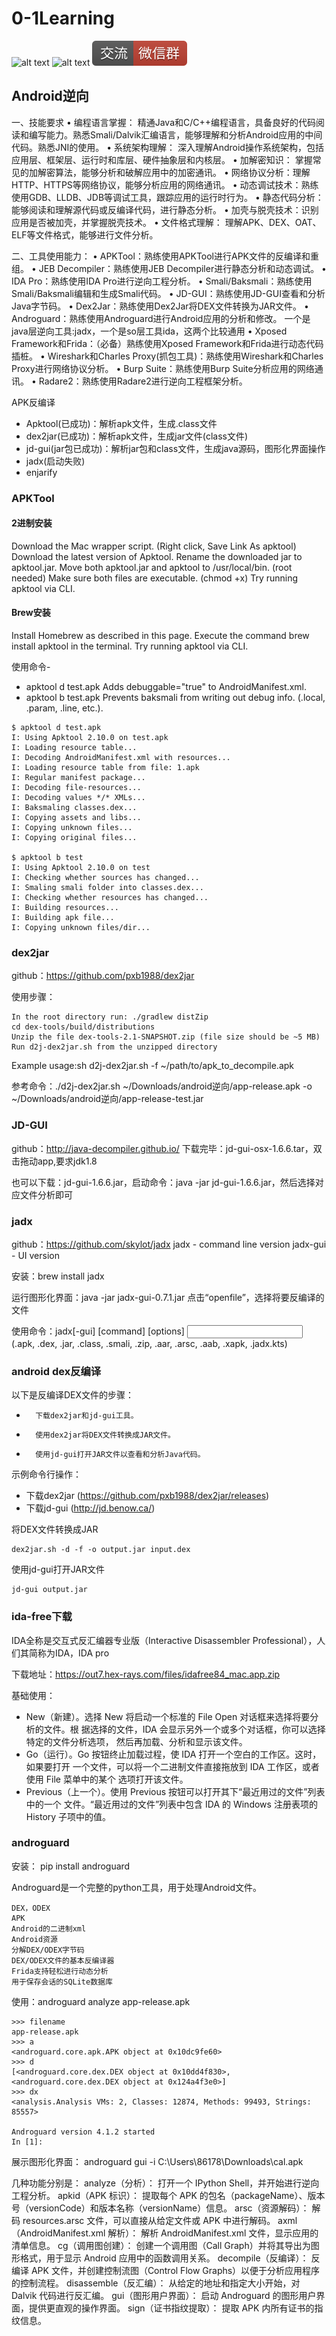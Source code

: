 # 0-1Learning

![alt text](../../static/common/svg/luoxiaosheng.svg "公众号")
![alt text](../../static/common/svg/luoxiaosheng_learning.svg "学习")
![alt text](../../static/common/svg/luoxiaosheng_wechat.svg "微信")


## Android逆向
一、技能要求
• 编程语言掌握： 精通Java和C/C++编程语言，具备良好的代码阅读和编写能力。熟悉Smali/Dalvik汇编语言，能够理解和分析Android应用的中间代码。熟悉JNI的使用。
• 系统架构理解： 深入理解Android操作系统架构，包括应用层、框架层、运行时和库层、硬件抽象层和内核层。
• 加解密知识： 掌握常见的加解密算法，能够分析和破解应用中的加密通讯。
• 网络协议分析：理解HTTP、HTTPS等网络协议，能够分析应用的网络通讯。
• 动态调试技术：熟练使用GDB、LLDB、JDB等调试工具，跟踪应用的运行时行为。
• 静态代码分析：能够阅读和理解源代码或反编译代码，进行静态分析。
• 加壳与脱壳技术：识别应用是否被加壳，并掌握脱壳技术。
• 文件格式理解： 理解APK、DEX、OAT、ELF等文件格式，能够进行文件分析。

二、工具使用能力：
• APKTool：熟练使用APKTool进行APK文件的反编译和重组。
• JEB Decompiler：熟练使用JEB Decompiler进行静态分析和动态调试。
• IDA Pro：熟练使用IDA Pro进行逆向工程分析。
• Smali/Baksmali：熟练使用Smali/Baksmali编辑和生成Smali代码。
• JD-GUI：熟练使用JD-GUI查看和分析Java字节码。
• Dex2Jar：熟练使用Dex2Jar将DEX文件转换为JAR文件。
• Androguard：熟练使用Androguard进行Android应用的分析和修改。 一个是java层逆向工具:jadx，一个是so层工具ida，这两个比较通用
• Xposed Framework和Frida：（必备）熟练使用Xposed Framework和Frida进行动态代码插桩。
• Wireshark和Charles Proxy(抓包工具)：熟练使用Wireshark和Charles Proxy进行网络协议分析。
• Burp Suite：熟练使用Burp Suite分析应用的网络通讯。
• Radare2：熟练使用Radare2进行逆向工程框架分析。


APK反编译
- Apktool(已成功)：解析apk文件，生成.class文件
- dex2jar(已成功)：解析apk文件，生成jar文件(class文件)
- jd-gui(jar包已成功)：解析jar包和class文件，生成java源码，图形化界面操作
- jadx(启动失败)
- enjarify

### APKTool
#### 2进制安装
Download the Mac wrapper script. (Right click, Save Link As apktool)
Download the latest version of Apktool.
Rename the downloaded jar to apktool.jar.
Move both apktool.jar and apktool to /usr/local/bin. (root needed)
Make sure both files are executable. (chmod +x)
Try running apktool via CLI.

#### Brew安装
Install Homebrew as described in this page.
Execute the command brew install apktool in the terminal.
Try running apktool via CLI.

使用命令-
- apktool d test.apk    Adds debuggable="true" to AndroidManifest.xml.
- apktool b test.apk    Prevents baksmali from writing out debug info. (.local, .param, .line, etc.).

```
$ apktool d test.apk
I: Using Apktool 2.10.0 on test.apk
I: Loading resource table...
I: Decoding AndroidManifest.xml with resources...
I: Loading resource table from file: 1.apk
I: Regular manifest package...
I: Decoding file-resources...
I: Decoding values */* XMLs...
I: Baksmaling classes.dex...
I: Copying assets and libs...
I: Copying unknown files...
I: Copying original files...

$ apktool b test
I: Using Apktool 2.10.0 on test
I: Checking whether sources has changed...
I: Smaling smali folder into classes.dex...
I: Checking whether resources has changed...
I: Building resources...
I: Building apk file...
I: Copying unknown files/dir...
```

### dex2jar
github：https://github.com/pxb1988/dex2jar

使用步骤：
```
In the root directory run: ./gradlew distZip
cd dex-tools/build/distributions
Unzip the file dex-tools-2.1-SNAPSHOT.zip (file size should be ~5 MB)
Run d2j-dex2jar.sh from the unzipped directory
```
Example usage:sh d2j-dex2jar.sh -f ~/path/to/apk_to_decompile.apk

参考命令：./d2j-dex2jar.sh ~/Downloads/android逆向/app-release.apk -o  ~/Downloads/android逆向/app-release-test.jar

### JD-GUI
github：http://java-decompiler.github.io/
下载完毕：jd-gui-osx-1.6.6.tar，双击拖动app,要求jdk1.8

也可以下载：jd-gui-1.6.6.jar，启动命令：java -jar jd-gui-1.6.6.jar，然后选择对应文件分析即可

### jadx
github：https://github.com/skylot/jadx
jadx - command line version
jadx-gui - UI version

安装：brew install jadx

运行图形化界面：java -jar jadx-gui-0.7.1.jar
点击“openfile”，选择将要反编译的文件

使用命令：jadx[-gui] [command] [options] <input files> (.apk, .dex, .jar, .class, .smali, .zip, .aar, .arsc, .aab, .xapk, .jadx.kts)


### android dex反编译
以下是反编译DEX文件的步骤：
* 		下载dex2jar和jd-gui工具。
* 		使用dex2jar将DEX文件转换成JAR文件。
* 		使用jd-gui打开JAR文件以查看和分析Java代码。

示例命令行操作：
- 下载dex2jar (https://github.com/pxb1988/dex2jar/releases)
- 下载jd-gui (http://jd.benow.ca/)

将DEX文件转换成JAR
```
dex2jar.sh -d -f -o output.jar input.dex
```
使用jd-gui打开JAR文件
```
jd-gui output.jar
```

### ida-free下载
IDA全称是交互式反汇编器专业版（Interactive Disassembler Professional），人们其简称为IDA，IDA pro

下载地址：https://out7.hex-rays.com/files/idafree84_mac.app.zip

基础使用：
- New（新建）。选择 New 将启动一个标准的 File Open 对话框来选择将要分析的文件。根 据选择的文件，IDA 会显示另外一个或多个对话框，你可以选择特定的文件分析选项， 然后再加载、分析和显示该文件。
- Go（运行）。Go 按钮终止加载过程，使 IDA 打开一个空白的工作区。这时，如果要打开 一个文件，可以将一个二进制文件直接拖放到 IDA 工作区，或者使用 File 菜单中的某个 选项打开该文件。
- Previous（上一个）。使用 Previous 按钮可以打开其下“最近用过的文件”列表中的一个 文件。“最近用过的文件”列表中包含 IDA 的 Windows 注册表项的 History 子项中的值。

### androguard
安装： pip install androguard

Androguard是一个完整的python工具，用于处理Android文件。
```
DEX，ODEX
APK
Android的二进制xml
Android资源
分解DEX/ODEX字节码
DEX/ODEX文件的基本反编译器
Frida支持轻松进行动态分析
用于保存会话的SQLite数据库
```

使用：androguard analyze app-release.apk
```
>>> filename
app-release.apk
>>> a
<androguard.core.apk.APK object at 0x10dc9fe60>
>>> d
[<androguard.core.dex.DEX object at 0x10dd4f830>, <androguard.core.dex.DEX object at 0x124a4f3e0>]
>>> dx
<analysis.Analysis VMs: 2, Classes: 12874, Methods: 99493, Strings: 85557>

Androguard version 4.1.2 started
In [1]:
```
展示图形化界面： androguard gui -i C:\Users\86178\Downloads\cal.apk


几种功能分别是：
analyze（分析）： 打开一个 IPython Shell，并开始进行逆向工程分析。
apkid（APK 标识）： 提取每个 APK 的包名（packageName）、版本号（versionCode）和版本名称（versionName）信息。
arsc（资源解码）： 解码 resources.arsc 文件，可以直接从给定文件或 APK 中进行解码。
axml（AndroidManifest.xml 解析）： 解析 AndroidManifest.xml 文件，显示应用的清单信息。
cg（调用图创建）： 创建一个调用图（Call Graph）并将其导出为图形格式，用于显示 Android 应用中的函数调用关系。
decompile（反编译）： 反编译 APK 文件，并创建控制流图（Control Flow Graphs）以便于分析应用程序的控制流程。
disassemble（反汇编）： 从给定的地址和指定大小开始，对 Dalvik 代码进行反汇编。
gui（图形用户界面）： 启动 Androguard 的图形用户界面，提供更直观的操作界面。
sign（证书指纹提取）： 提取 APK 内所有证书的指纹信息。

